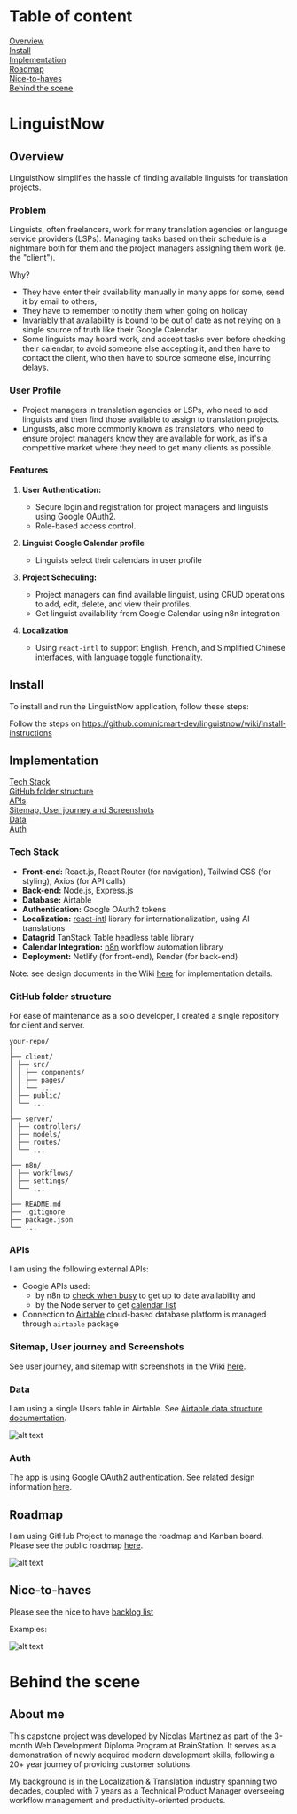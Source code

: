 # Table of content

[Overview](#overview)<br>
[Install](#install)<br>
[Implementation](#implementation)<br>
[Roadmap](#roadmap)<br>
[Nice-to-haves](#nice-to-haves)<br>
[Behind the scene](#behind-the-scene)

# LinguistNow

## Overview

LinguistNow simplifies the hassle of finding available linguists for translation projects.

### Problem

Linguists, often freelancers, work for many translation agencies or language service providers (LSPs). Managing tasks based on their schedule is a nightmare both for them and the project managers assigning them work (ie. the "client").

Why?

- They have enter their availability manually in many apps for some, send it by email to others,
- They have to remember to notify them when going on holiday
- Invariably that availability is bound to be out of date as not relying on a single source of truth like their Google Calendar.
- Some linguists may hoard work, and accept tasks even before checking their calendar, to avoid someone else accepting it, and then have to contact the client, who then have to source someone else, incurring delays.

### User Profile

- Project managers in translation agencies or LSPs, who need to add linguists and then find those available to assign to translation projects.
- Linguists, also more commonly known as translators, who need to ensure project managers know they are available for work, as it's a competitive market where they need to get many clients as possible.

### Features

1. **User Authentication:**

   - Secure login and registration for project managers and linguists using Google OAuth2.
   - Role-based access control.

2. **Linguist Google Calendar profile**

   - Linguists select their calendars in user profile

3. **Project Scheduling:**

   - Project managers can find available linguist, using CRUD operations to add, edit, delete, and view their profiles.
   - Get linguist availability from Google Calendar using n8n integration

4. **Localization**
   - Using `react-intl` to support English, French, and Simplified Chinese interfaces, with language toggle functionality.

## Install

To install and run the LinguistNow application, follow these steps:

Follow the steps on https://github.com/nicmart-dev/linguistnow/wiki/Install-instructions

## Implementation

[Tech Stack](#tech-stack)<br>
[GitHub folder structure](#github-folder-structure)<br>
[APIs](#apis)<br>
[Sitemap, User journey and Screenshots](#sitemap-user-journey-and-screenshots)<br>
[Data](#data)<br>
[Auth](#auth)

### Tech Stack

- **Front-end:** React.js, React Router (for navigation), Tailwind CSS (for styling), Axios (for API calls)
- **Back-end:** Node.js, Express.js
- **Database:** Airtable
- **Authentication:** Google OAuth2 tokens
- **Localization:** [react-intl](https://www.npmjs.com/package/react-intl) library for internationalization, using AI translations
- **Datagrid** TanStack Table headless table library
- **Calendar Integration:** [n8n](https://www.npmjs.com/package/n8n) workflow automation library
- **Deployment:** Netlify (for front-end), Render (for back-end)

Note: see design documents in the Wiki [here](https://github.com/nicmart-dev/linguistnow/wiki#software-design-documents) for implementation details.

### GitHub folder structure

For ease of maintenance as a solo developer, I created a single repository for client and server.

```
your-repo/
│
├── client/
│ ├── src/
│ │ ├── components/
│ │ ├── pages/
│ │ └── ...
│ ├── public/
│ └── ...
│
├── server/
│ ├── controllers/
│ ├── models/
│ ├── routes/
│ └── ...
│
├── n8n/
│ ├── workflows/
│ ├── settings/
│ └── ...
│
├── README.md
├── .gitignore
├── package.json
└── ...
```

### APIs

I am using the following external APIs:

- Google APIs used:
  - by n8n to [check when busy](https://github.com/nicmart-dev/linguistnow/wiki/n8n-workflow-integration#check-when-busy) to get up to date availability and
  - by the Node server to get [calendar list](https://github.com/nicmart-dev/linguistnow/wiki/Integration-of-Google-Calendar-API)
- Connection to [Airtable](https://github.com/nicmart-dev/linguistnow/wiki/Store-user-data-in-Airtable) cloud-based database platform is managed through `airtable` package

### Sitemap, User journey and Screenshots

See user journey, and sitemap with screenshots in the Wiki [here](https://github.com/nicmart-dev/linguistnow/wiki/Sitemap-and-user-journey).

### Data

I am using a single Users table in Airtable. See [Airtable data structure documentation](https://github.com/nicmart-dev/linguistnow/wiki/Store-user-data-in-Airtable#airtable-data-structure).

![alt text](./readme_images/airtable.png)

### Auth

The app is using Google OAuth2 authentication. See related design information [here](https://github.com/nicmart-dev/linguistnow/wiki/Google-Authentication).

## Roadmap

I am using GitHub Project to manage the roadmap and Kanban board.
Please see the public roadmap [here](https://github.com/users/nicmart-dev/projects/1/views/6).

![alt text](./readme_images/roadmap.png)

## Nice-to-haves

Please see the nice to have [backlog list](https://github.com/users/nicmart-dev/projects/1/views/8)

Examples:

![alt text](./readme_images/nice-to-have.png)

# Behind the scene

## About me

This capstone project was developed by Nicolas Martinez as part of the 3-month Web Development Diploma Program at BrainStation.
It serves as a demonstration of newly acquired modern development skills, following a 20+ year journey of providing customer solutions.

My background is in the Localization & Translation industry spanning two decades, coupled with 7 years as a Technical Product Manager overseeing workflow management and productivity-oriented products.
